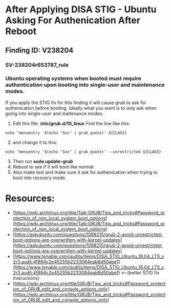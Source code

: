 # After Applying DISA STIG - Ubuntu Asking For Authenication After Reboot 
## Finding ID: V238204
### SV-238204r653787_rule
### Ubuntu operating systems when booted must require authentication upon booting into single-user and maintenance modes.

If you apply the STIG fix for this finding it will cause grub to ask for authenication before booting. Ideally what you want is to only ask when going into single-user and maitenance modes. 

1. Edit this file: **/etc/grub.d/10_linux**
Find the line like this: 
```
echo "menuentry '$(echo "$os" | grub_quote)' ${CLASS}
```

2. and change it to this: 
```
echo "menuentry '$(echo "$os" | grub_quote)' --unrestricted ${CLASS}
```

3. Then run **sudo update-grub**
4. Reboot to see if it will boot like normal. 
5. Also make test and make sure it ask for authenication when trying to boot into recovery mode. 

# Resources:
- [https://wiki.archlinux.org/title/Talk:GRUB/Tips_and_tricks#Password_protection_of_non_local_system_boot_options](https://wiki.archlinux.org/title/Talk:GRUB/Tips_and_tricks#Password_protection_of_non_local_system_boot_options)
- [https://askubuntu.com/questions/1088215/grub-2-avoid-unrestricted-boot-options-are-overwritten-with-kernel-updates](https://askubuntu.com/questions/1088215/grub-2-avoid-unrestricted-boot-options-are-overwritten-with-kernel-updates)
- [https://www.tenable.com/audits/items/DISA_STIG_Ubuntu_16.04_LTS_v2r3.audit:4f894c2e45255b2233084eab8d50abe1](https://www.tenable.com/audits/items/DISA_STIG_Ubuntu_16.04_LTS_v2r3.audit:4f894c2e45255b2233084eab8d50abe1) <--(better STIG fix instructions) 
- [https://wiki.archlinux.org/title/GRUB/Tips_and_tricks#Password_protection_of_GRUB_edit_and_console_options_only](https://wiki.archlinux.org/title/GRUB/Tips_and_tricks#Password_protection_of_GRUB_edit_and_console_options_only)

